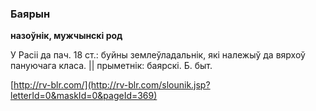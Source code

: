### Баярын
**назоўнік, мужчынскі род**

У Расіі да пач. 18 ст.: буйны землеўладальнік, які належыў да вярхоў пануючага класа. || прыметнік: баярскі. Б. быт.

<a rel="author">[http://rv-blr.com/](http://rv-blr.com/slounik.jsp?letterId=0&maskId=0&pageId=369)</a>
